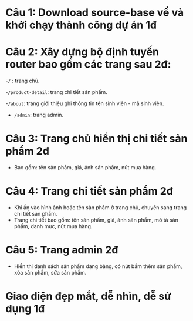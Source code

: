 # Câu 1: Download source-base về và khởi chạy thành công dự án 1đ

# Câu 2: Xây dựng bộ định tuyến router bao gồm các trang sau 2đ:

-`/` : trang chủ.

-`/product-detail`: trang chi tiết sản phẩm.

-`/about`: trang giới thiệu ghi thông tin tên sinh viên - mã sinh viên.

- `/admin`: trang admin.

# Câu 3: Trang chủ hiển thị chi tiết sản phẩm 2đ

- Bao gồm: tên sản phẩm, giá, ảnh sản phẩm, nút mua hàng.

# Câu 4: Trang chi tiết sản phẩm 2đ

- Khi ấn vào hình ảnh hoặc tên sản phẩm ở trang chủ, chuyển sang trang chi tiết sản phẩm.
- Trang chi tiết bao gồm: tên sản phẩm, giá, ảnh sản phẩm, mô tả sản phẩm, danh mục, nút mua hàng.

# Câu 5: Trang admin 2đ

- Hiển thị danh sách sản phẩm dạng bảng, có nút bấm thêm sản phẩm, xóa sản phẩm, sửa sản phẩm.

# Giao diện đẹp mắt, dễ nhìn, dễ sử dụng 1đ
